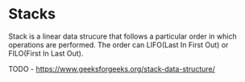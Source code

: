 # Stacks

Stack is a linear data strucure that follows a particular order in which operations are performed. The order can LIFO(Last In First Out) or FILO(First In Last Out).

TODO - https://www.geeksforgeeks.org/stack-data-structure/